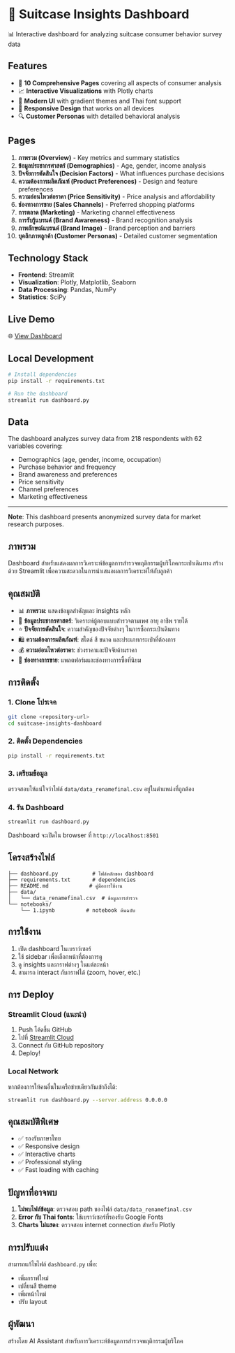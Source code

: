 # 🧳 Suitcase Insights Dashboard

📊 Interactive dashboard for analyzing suitcase consumer behavior survey data

## Features

- 🎯 **10 Comprehensive Pages** covering all aspects of consumer analysis
- 📈 **Interactive Visualizations** with Plotly charts
- 🎨 **Modern UI** with gradient themes and Thai font support
- 📱 **Responsive Design** that works on all devices
- 🔍 **Customer Personas** with detailed behavioral analysis

## Pages

1. **ภาพรวม (Overview)** - Key metrics and summary statistics
2. **ข้อมูลประชากรศาสตร์ (Demographics)** - Age, gender, income analysis
3. **ปัจจัยการตัดสินใจ (Decision Factors)** - What influences purchase decisions
4. **ความต้องการผลิตภัณฑ์ (Product Preferences)** - Design and feature preferences
5. **ความอ่อนไหวต่อราคา (Price Sensitivity)** - Price analysis and affordability
6. **ช่องทางการขาย (Sales Channels)** - Preferred shopping platforms
7. **การตลาด (Marketing)** - Marketing channel effectiveness
8. **การรับรู้แบรนด์ (Brand Awareness)** - Brand recognition analysis
9. **ภาพลักษณ์แบรนด์ (Brand Image)** - Brand perception and barriers
10. **บุคลิกภาพลูกค้า (Customer Personas)** - Detailed customer segmentation

## Technology Stack

- **Frontend**: Streamlit
- **Visualization**: Plotly, Matplotlib, Seaborn
- **Data Processing**: Pandas, NumPy
- **Statistics**: SciPy

## Live Demo

🌐 [View Dashboard](https://your-app.streamlit.app)

## Local Development

```bash
# Install dependencies
pip install -r requirements.txt

# Run the dashboard
streamlit run dashboard.py
```

## Data

The dashboard analyzes survey data from 218 respondents with 62 variables covering:
- Demographics (age, gender, income, occupation)
- Purchase behavior and frequency
- Brand awareness and preferences
- Price sensitivity
- Channel preferences
- Marketing effectiveness

---

**Note**: This dashboard presents anonymized survey data for market research purposes.

## ภาพรวม
Dashboard สำหรับแสดงผลการวิเคราะห์ข้อมูลการสำรวจพฤติกรรมผู้บริโภคกระเป๋าเดินทาง สร้างด้วย Streamlit เพื่อความสะดวกในการนำเสนอผลการวิเคราะห์ให้กับลูกค้า

## คุณสมบัติ
- 📊 **ภาพรวม**: แสดงข้อมูลสำคัญและ insights หลัก
- 👥 **ข้อมูลประชากรศาสตร์**: วิเคราะห์ผู้ตอบแบบสำรวจตามเพศ อายุ อาชีพ รายได้
- ⭐ **ปัจจัยการตัดสินใจ**: ความสำคัญของปัจจัยต่างๆ ในการซื้อกระเป๋าเดินทาง
- 🛍️ **ความต้องการผลิตภัณฑ์**: สไตล์ สี ขนาด และประเภทกระเป๋าที่ต้องการ
- 💰 **ความอ่อนไหวต่อราคา**: ช่วงราคาและปัจจัยด้านราคา
- 📱 **ช่องทางการขาย**: แพลตฟอร์มและช่องทางการซื้อที่นิยม

## การติดตั้ง

### 1. Clone โปรเจค
```bash
git clone <repository-url>
cd suitcase-insights-dashboard
```

### 2. ติดตั้ง Dependencies
```bash
pip install -r requirements.txt
```

### 3. เตรียมข้อมูล
ตรวจสอบให้แน่ใจว่าไฟล์ `data/data_renamefinal.csv` อยู่ในตำแหน่งที่ถูกต้อง

### 4. รัน Dashboard
```bash
streamlit run dashboard.py
```

Dashboard จะเปิดใน browser ที่ `http://localhost:8501`

## โครงสร้างไฟล์
```
├── dashboard.py           # ไฟล์หลักของ dashboard
├── requirements.txt       # dependencies
├── README.md             # คู่มือการใช้งาน
├── data/
│   └── data_renamefinal.csv  # ข้อมูลการสำรวจ
└── notebooks/
    └── 1.ipynb          # notebook ต้นฉบับ
```

## การใช้งาน
1. เปิด dashboard ในเบราว์เซอร์
2. ใช้ sidebar เพื่อเลือกหน้าที่ต้องการดู
3. ดู insights และกราฟต่างๆ ในแต่ละหน้า
4. สามารถ interact กับกราฟได้ (zoom, hover, etc.)

## การ Deploy

### Streamlit Cloud (แนะนำ)
1. Push โค้ดขึ้น GitHub
2. ไปที่ [Streamlit Cloud](https://streamlit.io/cloud)
3. Connect กับ GitHub repository
4. Deploy!

### Local Network
หากต้องการให้คนอื่นในเครือข่ายเดียวกันเข้าถึงได้:
```bash
streamlit run dashboard.py --server.address 0.0.0.0
```

## คุณสมบัติพิเศษ
- ✅ รองรับภาษาไทย
- ✅ Responsive design
- ✅ Interactive charts
- ✅ Professional styling
- ✅ Fast loading with caching

## ปัญหาที่อาจพบ
1. **ไม่พบไฟล์ข้อมูล**: ตรวจสอบ path ของไฟล์ `data/data_renamefinal.csv`
2. **Error กับ Thai fonts**: ใช้เบราว์เซอร์ที่รองรับ Google Fonts
3. **Charts ไม่แสดง**: ตรวจสอบ internet connection สำหรับ Plotly

## การปรับแต่ง
สามารถแก้ไขไฟล์ `dashboard.py` เพื่อ:
- เพิ่มกราฟใหม่
- เปลี่ยนสี theme
- เพิ่มหน้าใหม่
- ปรับ layout

## ผู้พัฒนา
สร้างโดย AI Assistant สำหรับการวิเคราะห์ข้อมูลการสำรวจพฤติกรรมผู้บริโภค 